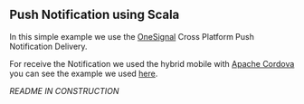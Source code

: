 Push Notification using Scala
---------------------------------
In this simple example we use the [OneSignal](https://onesignal.com/) Cross Platform Push Notification Delivery.

For receive the Notification we used the hybrid mobile with [Apache Cordova](http://cordova.apache.org/) you can see the example we used [here](https://github.com/robsonoduarte/learn-cordova/tree/master/push-notification).


*README IN CONSTRUCTION*




